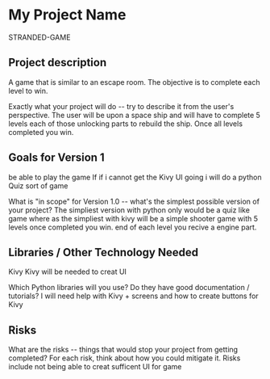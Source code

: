 # My Project Name
STRANDED-GAME

## Project description
A game that is similar to an escape room. The objective is to complete each level to win. 

Exactly what your project will do -- try to describe it from the user's perspective.
The user will be upon a space ship and will have to complete 5 levels each of those unlocking parts to rebuild the ship. Once all levels completed you win. 

## Goals for Version 1
be able to play the game If if i cannot get the Kivy UI going i will do a python Quiz sort of game

What is "in scope" for Version 1.0 -- what's the simplest possible version of your project?
The simpliest version with python only would be a quiz like game where as the simpliest with kivy will be a simple shooter game with 5 levels once completed you win. end of each level you recive a engine part.

## Libraries / Other Technology Needed
Kivy 
Kivy will be needed to creat UI 

Which Python libraries will you use? Do they have good documentation / tutorials?
 I will need help with Kivy + screens and how to create buttons for Kivy 

## Risks


What are the risks -- things that would stop your project from getting completed? For each risk, think about how you could mitigate it.
Risks include not being able to creat sufficent UI for game

